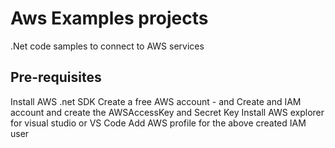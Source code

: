 # Aws Examples projects
.Net code samples to connect to AWS services

## Pre-requisites 
Install AWS .net SDK 
Create a free AWS account - and Create and IAM account and create the AWSAccessKey and Secret Key
Install AWS explorer for visual studio or VS Code
Add AWS profile for the above created IAM user
